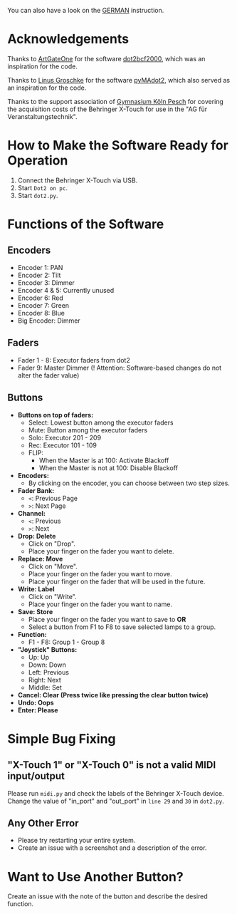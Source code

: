 You can also have a look on the [GERMAN](https://github.com/hellerqr/X-Touch-for-MA-Dot2/blob/master/README_DE.md) instruction.
# Acknowledgements

Thanks to [ArtGateOne](https://github.com/ArtGateOne) for the software [dot2bcf2000](https://github.com/ArtGateOne/dot2bcf2000), which was an inspiration for the code.

Thanks to [Linus Groschke](https://github.com/linusgke) for the software [pyMAdot2](https://github.com/linusgke/pyMAdot2), which also served as an inspiration for the code.

Thanks to the support association of [Gymnasium Köln Pesch](https://gymnasium-koeln-pesch.de/) for covering the acquisition costs of the Behringer X-Touch for use in the "AG für Veranstaltungstechnik".

# How to Make the Software Ready for Operation

1. Connect the Behringer X-Touch via USB.
2. Start `Dot2 on pc`.
3. Start `dot2.py`.

# Functions of the Software

## Encoders

- Encoder 1: PAN
- Encoder 2: Tilt
- Encoder 3: Dimmer
- Encoder 4 & 5: Currently unused
- Encoder 6: Red
- Encoder 7: Green
- Encoder 8: Blue
- Big Encoder: Dimmer

## Faders

- Fader 1 - 8: Executor faders from dot2
- Fader 9: Master Dimmer (! Attention: Software-based changes do not alter the fader value)

## Buttons

- **Buttons on top of faders:**
  - Select: Lowest button among the executor faders
  - Mute: Button among the executor faders
  - Solo: Executor 201 - 209
  - Rec: Executor 101 - 109
  - FLIP:
    - When the Master is at 100: Activate Blackoff
    - When the Master is not at 100: Disable Blackoff
- **Encoders:**
  - By clicking on the encoder, you can choose between two step sizes.
- **Fader Bank:**
  - `<`: Previous Page
  - `>`: Next Page
- **Channel:**
  - `<`: Previous
  - `>`: Next
- **Drop: Delete**
  - Click on "Drop".
  - Place your finger on the fader you want to delete.
- **Replace: Move**
  - Click on "Move".
  - Place your finger on the fader you want to move.
  - Place your finger on the fader that will be used in the future.
- **Write: Label**
  - Click on "Write".
  - Place your finger on the fader you want to name.
- **Save: Store**
  - Place your finger on the fader you want to save to **OR**
  - Select a button from F1 to F8 to save selected lamps to a group.
- **Function:**
  - F1 - F8: Group 1 - Group 8
- **"Joystick" Buttons:**
  - Up: Up
  - Down: Down
  - Left: Previous
  - Right: Next
  - Middle: Set
- **Cancel: Clear (Press twice like pressing the clear button twice)**
- **Undo: Oops**
- **Enter: Please**

# Simple Bug Fixing

## "X-Touch 1" or "X-Touch 0" is not a valid MIDI input/output

Please run `midi.py` and check the labels of the Behringer X-Touch device. Change the value of "in_port" and "out_port" in `line 29` and `30` in `dot2.py`.

## Any Other Error

- Please try restarting your entire system.
- Create an issue with a screenshot and a description of the error.

# Want to Use Another Button?

Create an issue with the note of the button and describe the desired function.
